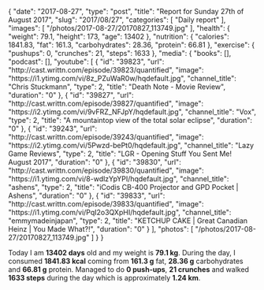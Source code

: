 {
    "date": "2017-08-27",
    "type": "post",
    "title": "Report for Sunday 27th of August 2017",
    "slug": "2017\/08\/27",
    "categories": [
        "Daily report"
    ],
    "images": [
        "\/photos\/2017-08-27\/20170827_113749.jpg"
    ],
    "health": {
        "weight": 79.1,
        "height": 173,
        "age": 13402
    },
    "nutrition": {
        "calories": 1841.83,
        "fat": 161.3,
        "carbohydrates": 28.36,
        "protein": 66.81
    },
    "exercise": {
        "pushups": 0,
        "crunches": 21,
        "steps": 1633
    },
    "media": {
        "books": [],
        "podcast": [],
        "youtube": [
            {
                "id": "39823",
                "url": "http:\/\/cast.writtn.com\/episode\/39823\/quantified",
                "image": "https:\/\/i1.ytimg.com\/vi\/8z_PZuWaR0w\/hqdefault.jpg",
                "channel_title": "Chris Stuckmann",
                "type": 2,
                "title": "Death Note - Movie Review",
                "duration": "0"
            },
            {
                "id": "39827",
                "url": "http:\/\/cast.writtn.com\/episode\/39827\/quantified",
                "image": "https:\/\/i2.ytimg.com\/vi\/9vFRZ_NFJpY\/hqdefault.jpg",
                "channel_title": "Vox",
                "type": 2,
                "title": "A mountaintop view of the total solar eclipse",
                "duration": "0"
            },
            {
                "id": "39243",
                "url": "http:\/\/cast.writtn.com\/episode\/39243\/quantified",
                "image": "https:\/\/i2.ytimg.com\/vi\/5Pwzd-bePt0\/hqdefault.jpg",
                "channel_title": "Lazy Game Reviews",
                "type": 2,
                "title": "LGR - Opening Stuff You Sent Me! August 2017",
                "duration": "0"
            },
            {
                "id": "39830",
                "url": "http:\/\/cast.writtn.com\/episode\/39830\/quantified",
                "image": "https:\/\/i1.ytimg.com\/vi\/8-wdlzYpYPI\/hqdefault.jpg",
                "channel_title": "ashens",
                "type": 2,
                "title": "iCodis CB-400 Projector and GPD Pocket | Ashens",
                "duration": "0"
            },
            {
                "id": "39833",
                "url": "http:\/\/cast.writtn.com\/episode\/39833\/quantified",
                "image": "https:\/\/i1.ytimg.com\/vi\/PqI2o3QXpHI\/hqdefault.jpg",
                "channel_title": "emmymadeinjapan",
                "type": 2,
                "title": "KETCHUP CAKE | Great Canadian Heinz | You Made What?!",
                "duration": "0"
            }
        ],
        "photos": [
            "\/photos\/2017-08-27\/20170827_113749.jpg"
        ]
    }
}

Today I am <strong>13402 days</strong> old and my weight is <strong>79.1 kg</strong>. During the day, I consumed <strong>1841.83 kcal</strong> coming from <strong>161.3 g</strong> fat, <strong>28.36 g</strong> carbohydrates and <strong>66.81 g</strong> protein. Managed to do <strong>0 push-ups</strong>, <strong>21 crunches</strong> and walked <strong>1633 steps</strong> during the day which is approximately <strong>1.24 km</strong>.